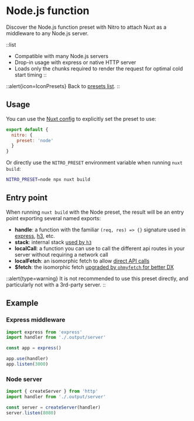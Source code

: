 # Node.js function

Discover the Node.js function preset with Nitro to attach Nuxt as a middleware to any Node.js server.

::list

- Compatible with many Node.js servers
- Drop-in usage with express or native HTTP server
- Loads only the chunks required to render the request for optimal cold start timing
::

::alert{icon=IconPresets}
Back to [presets list](/docs/deployment/presets).
::

## Usage

You can use the [Nuxt config](/docs/directory-structure/nuxt.config) to explicitly set the preset to use:

```js [nuxt.config.js|ts]
export default {
  nitro: {
    preset: 'node'
  }
}
```

Or directly use the `NITRO_PRESET` environment variable when running `nuxt build`:

```bash
NITRO_PRESET=node npx nuxt build
```

## Entry point

When running `nuxt build` with the Node preset, the result will be an entry point exporting several named exports:

- **handle**: a function with the familiar `(req, res) => {}` signature used in [express](https://expressjs.com/), [h3](https://github.com/unjs/h3), etc.
- **stack**: internal stack [used by `h3`](https://github.com/unjs/h3)
- **localCall**: a function you can use to call the different api routes in your server without requiring a network call
- **localFetch**: an isomorphic fetch to allow [direct API calls](/docs/usage/data-fetching) 
- **$fetch**: the isomorphic fetch [upgraded by `ohmyfetch` for better DX](https://github.com/unjs/ohmyfetch)


::alert{type=warning}
It is not recommended to use this preset directly, and particularly not with a 3rd-party server.
::

## Example

### Express middleware

```js
import express from 'express'
import handler from './.output/server'

const app = express()

app.use(handler)
app.listen(3000)
```

### Node server

```js
import { createServer } from 'http'
import handler from './.output/server'

const server = createServer(handler)
server.listen(8080)
```
